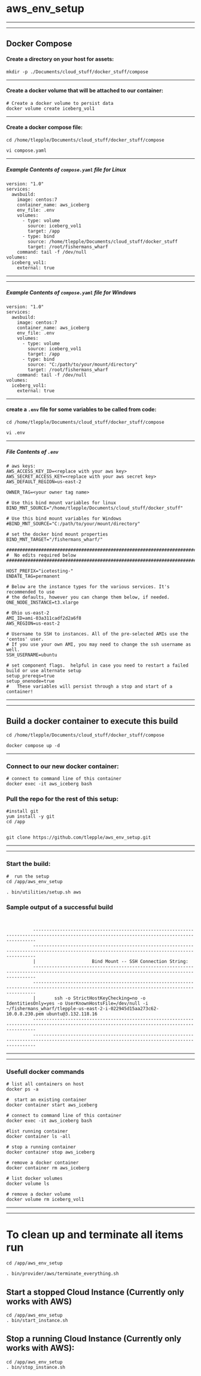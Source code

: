 # aws_env_setup

---
---
##  Docker Compose 

####  Create a directory on your host for assets:

```
mkdir -p ./Documents/cloud_stuff/docker_stuff/compose
```
---

####  Create a docker volume that will be attached to our container:

```
# Create a docker volume to persist data
docker volume create iceberg_vol1
```
---

####  Create a docker compose file:

```
cd /home/tlepple/Documents/cloud_stuff/docker_stuff/compose

vi compose.yaml
```
---


#####  Example Contents of `compose.yaml` file for Linux

```
version: "1.0"
services:
  awsbuild:
    image: centos:7
    container_name: aws_iceberg
    env_file: .env
    volumes:
      - type: volume
        source: iceberg_vol1
        target: /app
      - type: bind
        source: /home/tlepple/Documents/cloud_stuff/docker_stuff
        target: /root/fishermans_wharf
    command: tail -f /dev/null
volumes:
  iceberg_vol1:
    external: true
```
---


---


#####  Example Contents of `compose.yaml` file for Windows

```
version: "1.0"
services:
  awsbuild:
    image: centos:7
    container_name: aws_iceberg
    env_file: .env
    volumes:
      - type: volume
        source: iceberg_vol1
        target: /app
      - type: bind
        source: "C:/path/to/your/mount/directory"
        target: /root/fishermans_wharf
    command: tail -f /dev/null
volumes:
  iceberg_vol1:
    external: true
```
---

####  create a `.env` file for some variables to be called from code:

```
cd /home/tlepple/Documents/cloud_stuff/docker_stuff/compose

vi .env

```
---

#####  File Contents of `.env`

```
# aws keys:
AWS_ACCESS_KEY_ID=<replace with your aws key>
AWS_SECRET_ACCESS_KEY=<replace with your aws secret key>
AWS_DEFAULT_REGION=us-east-2

OWNER_TAG=<your owner tag name>

# Use this bind mount variables for linux
BIND_MNT_SOURCE="/home/tlepple/Documents/cloud_stuff/docker_stuff"

# Use this bind mount variables for Windows
#BIND_MNT_SOURCE="C:/path/to/your/mount/directory"

# set the docker bind mount properties
BIND_MNT_TARGET="/fishermans_wharf/"

###############################################################################
#  No edits required below
###############################################################################

HOST_PREFIX="icetesting-"
ENDATE_TAG=permanent

# Below are the instance types for the various services. It's recommended to use
# the defaults, however you can change them below, if needed.
ONE_NODE_INSTANCE=t3.xlarge

# Ohio us-east-2
AMI_ID=ami-03a311cadf2d2a6f8
AWS_REGION=us-east-2

# Username to SSH to instances. All of the pre-selected AMIs use the 'centos' user.
# If you use your own AMI, you may need to change the ssh username as well.
SSH_USERNAME=ubuntu

# set component flags.  helpful in case you need to restart a failed build or use alternate setup
setup_prereqs=true
setup_onenode=true
#   These variables will persist through a stop and start of a container!
```
---
---


## Build a docker container to execute this build

```
cd /home/tlepple/Documents/cloud_stuff/docker_stuff/compose

docker compose up -d
```

---

###  Connect to our new docker container:

```
# connect to command line of this container
docker exec -it aws_iceberg bash
```


### Pull the repo for the rest of this setup:

```
#install git
yum install -y git
cd /app    


git clone https://github.com/tlepple/aws_env_setup.git

```
---
---

### Start the build:

```
#  run the setup
cd /app/aws_env_setup

. bin/utilities/setup.sh aws

```


### Sample output of a successful build


```


          ---------------------------------------------------------------------------------------------------------------------------------------------
          ---------------------------------------------------------------------------------------------------------------------------------------------
          |                  	Bind Mount -- SSH Connection String:                                                                                                            
          ---------------------------------------------------------------------------------------------------------------------------------------------
          ---------------------------------------------------------------------------------------------------------------------------------------------
          |       ssh -o StrictHostKeyChecking=no -o IdentitiesOnly=yes -o UserKnownHostsFile=/dev/null -i ~/fishermans_wharf/tlepple-us-east-2-i-022945d15aa273c62-10.0.8.230.pem ubuntu@3.132.118.16          
          ---------------------------------------------------------------------------------------------------------------------------------------------
          ---------------------------------------------------------------------------------------------------------------------------------------------
```

---
---

### Usefull docker commands

```
# list all containers on host
docker ps -a

#  start an existing container
docker container start aws_iceberg

# connect to command line of this container
docker exec -it aws_iceberg bash

#list running container
docker container ls -all

# stop a running container
docker container stop aws_iceberg

# remove a docker container
docker container rm aws_iceberg

# list docker volumes
docker volume ls

# remove a docker volume
docker volume rm iceberg_vol1
```
---
---

# To clean up and terminate all items run

```
cd /app/aws_env_setup

. bin/provider/aws/terminate_everything.sh

```



## Start a stopped Cloud Instance (Currently only works with AWS)
```
cd /app/aws_env_setup
. bin/start_instance.sh

```

## Stop a running Cloud Instance (Currently only works with AWS):
```
cd /app/aws_env_setup
. bin/stop_instance.sh
```
